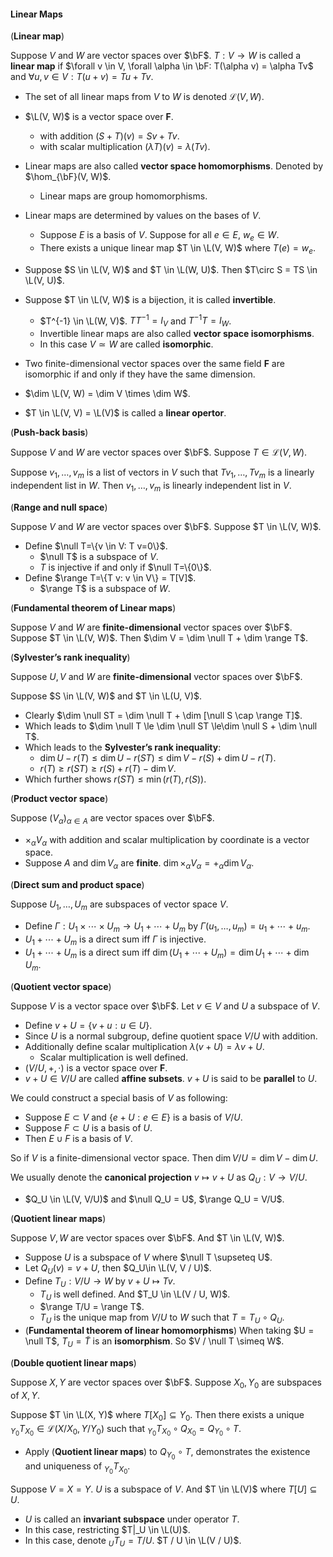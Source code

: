 #### Linear Maps

(**Linear map**)

Suppose $V$ and $W$ are vector spaces over $\bF$. $T: V \to W$ is called a **linear map** if $\forall v \in V, \forall \alpha \in \bF: T(\alpha v) = \alpha Tv$ and $\forall u, v \in V: T(u + v) = Tu + Tv$.

- The set of all linear maps from $V$ to $W$ is denoted $\mathcal{L}(V, W)$.
- $\L(V, W)$ is a vector space over $\mathbf F$.
    - with addition $(S+T)(v)=S v+T v$.
    - with scalar multiplication $(\lambda T)(v)=\lambda(T v)$.
- Linear maps are also called **vector space homomorphisms**. Denoted by $\hom_{\bF}(V, W)$.
    - Linear maps are group homomorphisms.

- Linear maps are determined by values on the bases of $V$.
    - Suppose $E$ is a basis of $V$. Suppose for all $e \in E$, $w_e \in W$.
    - There exists a unique linear map $T \in \L(V, W)$ where $T(e) = w_e$.
- Suppose $S \in \L(V, W)$ and $T \in \L(W, U)$. Then $T\circ S = TS \in \L(V, U)$.
- Suppose $T \in \L(V, W)$ is a bijection, it is called **invertible**.
    - $T^{-1} \in \L(W, V)$. $TT^{-1} = I_V$ and $T^{-1}T = I_W$.
    - Invertible linear maps are also called **vector space isomorphisms**.
    - In this case $V \simeq W$ are called **isomorphic**.

- Two finite-dimensional vector spaces over the same field $\mathbf{F}$ are isomorphic if and only if they have the same dimension.
- $\dim \L(V, W) = \dim V \times \dim W$.
- $T \in \L(V, V) = \L(V)$ is called a **linear opertor**.

(**Push-back basis**)

Suppose $V$ and $W$ are vector spaces over $\bF$. Suppose $T \in \mathcal{L}(V, W)$.

Suppose $v_{1}, \ldots, v_{m}$ is a list of vectors in $V$ such that $T v_{1}, \ldots, T v_{m}$ is a linearly independent list in $W$. Then $v_{1}, \ldots, v_{m}$ is linearly independent list in $V$.

(**Range and null space**)

Suppose $V$ and $W$ are vector spaces over $\bF$. Suppose $T \in \L(V, W)$.

- Define $\null T=\{v \in V: T v=0\}$.
  - $\null T$ is a subspace of $V$.
  - $T$ is injective if and only if $\null T=\{0\}$.
- Define $\range T=\{T v: v \in V\} = T[V]$.
  - $\range T$ is a subspace of $W$.

(**Fundamental theorem of Linear maps**)

Suppose $V$ and $W$ are **finite-dimensional** vector spaces over $\bF$. Suppose $T \in \L(V, W)$. Then $\dim V = \dim \null T + \dim \range T$.

(**Sylvester’s rank inequality**)

Suppose $U, V$ and $W$ are **finite-dimensional** vector spaces over $\bF$. 

Suppose $S \in \L(V, W)$ and $T \in \L(U, V)$.

- Clearly $\dim \null ST = \dim \null T + \dim [\null S \cap \range T]$.
- Which leads to $\dim \null T \le \dim \null ST \le\dim \null S + \dim \null T$.
- Which leads to the **Sylvester’s rank inequality**: 
  - $\dim U - r(T) \le \dim U - r(ST) \le \dim V - r(S) + \dim U - r(T)$.
  - $r(T) \ge r(ST) \ge r(S) + r(T) - \dim V$.
- Which further shows $r(ST) \le \min( r(T), r(S))$.

(**Product vector space**)

Suppose $(V_\alpha)_{\alpha \in A}$ are vector spaces over $\bF$.

- $\times_\alpha V_\alpha$ with addition and scalar multiplication by coordinate is a vector space.
- Suppose $A$ and $\dim V_\alpha$ are **finite**. $\dim \times_\alpha V_\alpha = +_\alpha \dim V_\alpha$.

(**Direct sum and product space**)

Suppose $U_1, \ldots, U_m$ are subspaces of vector space $V$.

- Define $\Gamma: U_{1} \times \cdots \times U_{m} \to U_{1}+\cdots+U_{m}$ by $\Gamma\left(u_{1}, \ldots, u_{m}\right)=u_{1}+\cdots+u_{m}$.
- $U_{1}+\cdots+U_{m}$ is a direct sum iff $\Gamma$ is injective.
- $U_{1}+\cdots+U_{m}$ is a direct sum iff $\dim\left(U_{1}+\cdots+U_{m}\right)=\dim U_{1}+\cdots+\dim U_{m}$.

(**Quotient vector space**)

Suppose $V$ is a vector space over $\bF$. Let $v \in V$ and $U$ a subspace of $V$.

- Define $v+U=\{v+u: u \in U\}$.
- Since $U$ is a normal subgroup, define quotient space $V / U$ with addition.
- Additionally define scalar multiplication $\lambda(v + U) = \lambda v + U$.
  - Scalar multiplication is well defined.
- $(V / U, +, \cdot)$ is a vector space over $\mathbf F$.
- $v + U \in V/  U$ are called **affine subsets**. $v + U$ is said to be **parallel** to $U$.

We could construct a special basis of $V$ as following:

- Suppose $E \subset V$ and $\{e + U: e \in E\}$ is a basis of $V / U$.
- Suppose $F \subset U$ is a basis of $U$.
- Then $E \cup F$ is a basis of $V$.

So if $V$ is a finite-dimensional vector space. Then $\dim V / U = \dim V - \dim U$.

We usually denote the **canonical projection** $v \mapsto v + U$ as $Q_U: V \to V/U$.

- $Q_U \in \L(V, V/U)$ and $\null Q_U = U$, $\range Q_U = V/U$.

(**Quotient linear maps**)

Suppose $V, W$ are vector spaces over $\bF$. And $T \in \L(V, W)$.

- Suppose $U$ is a subspace of $V$ where $\null T \supseteq U$.
- Let $Q_U(v) = v + U$, then $Q_U\in \L(V, V / U)$.
- Define $T_U: V / U \to W$ by $v + U \mapsto Tv$.
  - $T_U$ is well defined. And $T_U \in \L(V / U, W)$.
  - $\range T/U = \range T$.
  - $T_U$ is the unique map from $V / U$ to $W$ such that $T = T_U \circ Q_U$.
- (**Fundamental theorem of linear homomorphisms**) When taking $U = \null T$, $T_U = \widetilde T$ is an **isomorphism**. So $V / \null T \simeq W$.

(**Double quotient linear maps**)

Suppose $X, Y$ are vector spaces over $\bF$. Suppose $X_0, Y_0$ are subspaces of $X, Y$.

Suppose $T \in \L(X, Y)$ where $T[X_0] \subseteq Y_0$. Then there exists a unique $_{Y_0}T_{X_0} \in \mathcal L(X/X_0, Y/Y_0)$ such that $_{Y_0}T_{X_0}\circ Q_{X_0} = Q_{Y_0} \circ T$.

- Apply (**Quotient linear maps**) to $Q_{Y_0}\circ T$, demonstrates the existence and uniqueness of $_{Y_0}T_{X_0}$.

Suppose $V = X = Y$. $U$ is a subspace of $V$. And $T \in \L(V)$ where $T[U] \subseteq U$.

- $U$ is called an **invariant subspace** under operator $T$.
- In this case, restricting $T|_U \in \L(U)$.
- In this case, denote $_{U}T_{U} = T/U$. $T / U \in \L(V / U)$.
